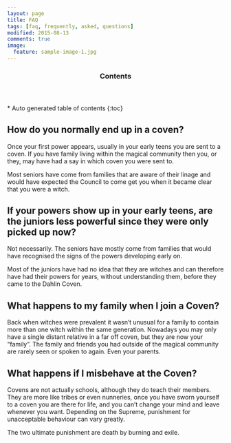 ```yaml
---
layout: page
title: FAQ
tags: [faq, frequently, asked, questions]
modified: 2015-08-13
comments: true
image:
  feature: sample-image-1.jpg
---
```


<section id="table-of-contents" class="toc">
  <header>
    <h3>Contents</h3>
  </header>
<div id="drawer" markdown="1">
*  Auto generated table of contents
{:toc}
</div>
</section><!-- /#table-of-contents -->

## How do you normally end up in a coven?
Once your first power appears, usually in your early teens you are sent to a coven. If you have family living within the magical community then you, or they, may have had a say in which coven you were sent to. 

Most seniors have come from families that are aware of their linage and would have expected the Council to come get you when it became clear that you were a witch.

## If your powers show up in your early teens, are the juniors less powerful since they were only picked up now?
Not necessarily. The seniors have mostly come from families that would have recognised the signs of the powers developing early on. 

Most of the juniors have had no idea that they are witches and can therefore have had their powers for years, without understanding them, before they came to the Dahlin Coven. 

## What happens to my family when I join a Coven?
Back when witches were prevalent it wasn’t unusual for a family to contain more than one witch within the same generation. Nowadays you may only have a single distant relative in a far off coven, but they are now your “family”. The family and friends you had outside of the magical community are rarely seen or spoken to again. Even your parents.

## What happens if I misbehave at the Coven?
Covens are not actually schools, although they do teach their members. They are more like tribes or even nunneries, once you have sworn yourself to a coven you are there for life, and you can’t change your mind and leave whenever you want. Depending on the Supreme, punishment for unacceptable behaviour can vary greatly.

The two ultimate punishment are death by burning and exile.
